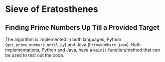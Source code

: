 # Sieve of Eratosthenes
## Finding Prime Numbers Up Till a Provided Target

The algorithm is implemented in both languages, Python (`get_prime_numbers_until.py`) and Java (`PrimeNumbers.java`). Both implementations, Python and Java, have a `main()` function/method that can be used to test out the code.
